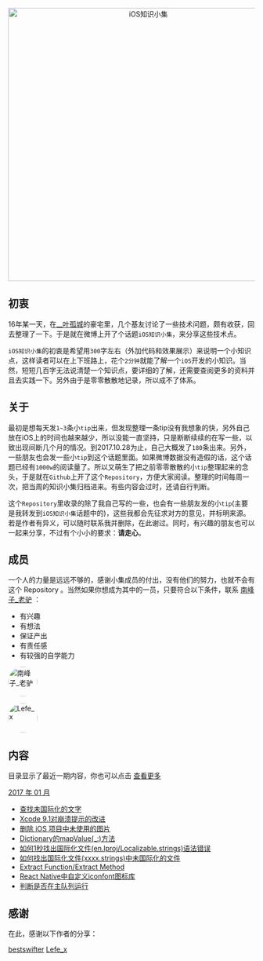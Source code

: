 

<p align="center">

<img src="http://upload-images.jianshu.io/upload_images/1664496-62b0ed1cb7393c6f.png?imageMogr2/auto-orient/strip%7CimageView2/2/w/1240" title="iOS知识小集" width="557"/>

</p>

## 初衷

16年某一天，在[__叶孤城](https://weibo.com/u/1438670852)的豪宅里，几个基友讨论了一些技术问题，颇有收获，回去整理了一下。于是就在微博上开了个话题`iOS知识小集`，来分享这些技术点。

`iOS知识小集`的初衷是希望用`300`字左右（外加代码和效果展示）来说明一个小知识点，这样读者可以在上下班路上，花个`2分钟`就能了解一个`iOS`开发的小知识。当然，短短几百字无法说清楚一个知识点，要详细的了解，还需要查阅更多的资料并且去实践一下。另外由于是零零散散地记录，所以成不了体系。

## 关于

最初是想每天发`1~3`条小`tip`出来，但发现整理一条tip没有我想象的快，另外自己放在iOS上的时间也越来越少，所以没能一直坚持，只是断断续续的在写一些，以致出现间断几个月的情况。到2017.10.28为止，自己大概发了`180`条出来。另外，一些朋友也会发一些小`tip`到这个话题里面。如果微博数据没有造假的话，这个话题已经有`1000w`的阅读量了。所以又萌生了把之前零零散散的小`tip`整理起来的念头，于是就在`Github`上开了这个`Repository`，方便大家阅读。整理的时间每周一次，把当周的知识小集归档进来。有些内容会过时，还请自行判断。

这个`Repository`里收录的除了我自己写的一些，也会有一些朋友发的小`tip`(主要是我转发到`iOS知识小集`话题中的)，这些我都会先征求对方的意见，并标明来源。若是作者有异义，可以随时联系我并删除，在此谢过。同时，有兴趣的朋友也可以一起来分享，不过有个小小的要求：**请走心**。

## 成员
一个人的力量是远远不够的，感谢小集成员的付出，没有他们的努力，也就不会有这个 Repository 。当然如果你想成为其中的一员，只要符合以下条件，联系 [南峰子_老驴](http://weibo.com/touristdiary) ：

* 有兴趣
* 有想法
* 保证产出
* 有责任感
* 有较强的自学能力

<p align="left">

<a href="https://weibo.com/touristdiary"><img style="border-radius: 30px" src="https://tva1.sinaimg.cn/crop.1.0.1366.1366.180/c5ff030ejw8f5bbc70i61j212011yq80.jpg" title="南峰子_老驴" width="60"/></a>

<a href="https://weibo.com/u/5953150140"><img style="border-radius: 30px" src="https://tva4.sinaimg.cn/crop.8.0.1226.1226.180/006uSOiEjw8f9h4ihstq4j30yi0y2gnq.jpg" title="Lefe_x" width="60"/></a>

</p>

## 内容

目录显示了最近一期内容，你也可以点击 [查看更多]()

[2017 年 01 月](https://github.com/southpeak/iOS-tech-set/blob/master/2017/10.md)

* [查找未国际化的文字]()
* [Xcode 9.1对崩溃提示的改进]()
* [删除 iOS 项目中未使用的图片]()
* [Dictionary的mapValue(_:)方法]()
* [如何1秒找出国际化文件(en.lproj/Localizable.strings)语法错误]()
* [如何找出国际化文件(xxxx.strings)中未国际化的文件]()
* [Extract Function/Extract Method]()
* [React Native中自定义iconfont图标库]()
* [判断是否在主队列运行]()

## 感谢

在此，感谢以下作者的分享：

[bestswifter](https://weibo.com/bestswifter)
[Lefe_x](https://weibo.com/u/5953150140)
